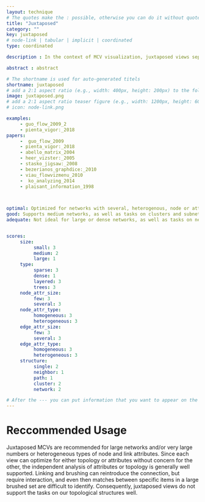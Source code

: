 ```yaml
---
layout: technique
# The quotes make the : possible, otherwise you can do it without quotes
title: "Juxtaposed"
category: ""
key: juxtaposed
# node-link | tabular | implicit | coordinated 
type: coordinated

description : In the context of MCV visualization, juxtaposed views separate the topology visualization from the attribute visualization into two or more views. Links between the topology and the attributes are not encoded and typically are revealed through interaction by linking and brushing.

abstract : abstract

# The shortname is used for auto-generated titels
shortname: juxtaposed
# add a 2:1 aspect ratio (e.g., width: 400px, height: 200px) to the folder /assets/images/papers/
image: juxtaposed.png
# add a 2:1 aspect ratio teaser figure (e.g., width: 1200px, height: 600px) to the folder /assets/images/papers/
# icon: node-link.png

examples:
     - guo_flow_2009_2
     - pienta_vigor:_2018
papers:
     -  guo_flow_2009
     - pienta_vigor:_2018
     - abello_matrix_2004
     - heer_vizster:_2005
     - stasko_jigsaw:_2008
     - bezerianos_graphdice:_2010
     - viau_flowvizmenu_2010
     -  ko_analyzing_2014
     - plaisant_information_1998
     


optimal: Optimized for networks with several, heterogenous, node or attributes. Also ideal for layered networks and trees.
good: Supports medium networks, as well as tasks on clusters and subnetworks.     
adequate: Not ideal for large or dense networks, as well as tasks on neighbors and paths.


scores:
     size: 
          small: 3
          medium: 2
          large: 1
     type: 
          sparse: 3
          dense: 1
          layered: 3
          trees: 3
     node_attr_size: 
          few: 3
          several: 3
     node_attr_type: 
          homogeneous: 3
          heterogeneous: 3
     edge_attr_size: 
          few: 3
          several: 3
     edge_attr_type: 
          homogeneous: 3
          heterogeneous: 3
     structure: 
          single: 2
          neighbor: 1
          path: 1
          cluster: 2
          network: 2

# After the --- you can put information that you want to appear on the website using markdown formatting or HTML. A good example are acknowledgements, extra references, an erratum, etc.
---
```


# Reccommended Usage

Juxtaposed MCVs are recommended for large networks and/or very large numbers or heterogeneous types of node
and link attributes. Since each view can optimize for
either topology or attributes without concern for the other, the independent
analysis of attributes or topology is generally well supported.
Linking and brushing can reintroduce the connection, but
require interaction, and even then matches between specific items
in a large brushed set are difficult to identify. Consequently, juxtaposed
views do not support the tasks on our topological structures
well.
